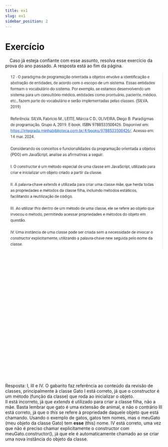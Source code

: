 ```yaml
---
title: ex1
slug: ex1
sidebar_position: 2
---
```


# Exercício
&emsp;Caso já esteja confiante com esse assunto, resolva esse exercício da prova do ano passado. A resposta está ao fim da página.

![Exercicio](/img/Aula2/ex1.png)

<br/><br/><br/><br/><br/><br/><br/><br/><br/><br/><br/><br/><br/><br/><br/><br/><br/><br/><br/><br/><br/><br/><br/><br/>
Resposta: I, III e IV.
O gabarito faz referência ao conteúdo da revisão de classes, principalmente à classe Gato
I está correto, já que o constructor é um método (função da classe) que roda ao inicializar o objeto.  
II está incorreto, já que *extends* é utilizado para criar a classe filha, não a mãe. Basta lembrar que gato é uma extensão de animal, e não o contrário
III está correto, já que o *this* se refere à propriedade daquele objeto que está chamando. Usando o exemplo de gatos, gatos tem nomes, mas o meuGato (meu objeto da classe Gato) tem **esse** (this) nome.
IV está correto, uma vez que não é preciso chamar explicitamente o constructor com meuGato.constructor(), já que ele é automaticamente chamado ao se criar uma nova instância do objeto da classe.